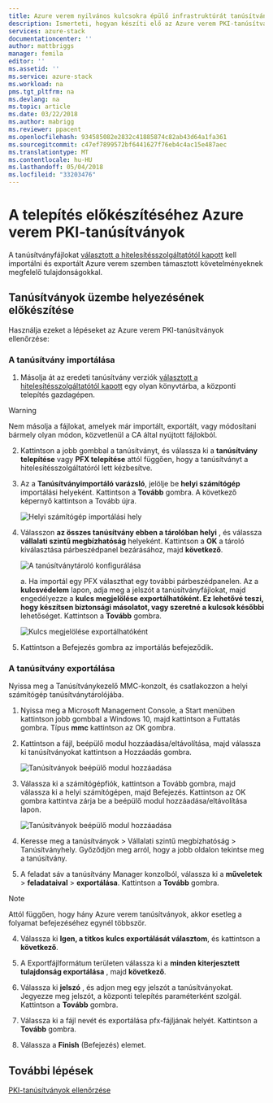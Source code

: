 ```yaml
---
title: Azure verem nyilvános kulcsokra épülő infrastruktúrát tanúsítványok integrált Azure verem rendszerek üzembe helyezésének előkészítése |} Microsoft Docs
description: Ismerteti, hogyan készíti elő az Azure verem PKI-tanúsítványok integrált Azure verem rendszerekhez.
services: azure-stack
documentationcenter: ''
author: mattbriggs
manager: femila
editor: ''
ms.assetid: ''
ms.service: azure-stack
ms.workload: na
pms.tgt_pltfrm: na
ms.devlang: na
ms.topic: article
ms.date: 03/22/2018
ms.author: mabrigg
ms.reviewer: ppacent
ms.openlocfilehash: 934585082e2832c41885874c82ab43d64a1fa361
ms.sourcegitcommit: c47ef7899572bf6441627f76eb4c4ac15e487aec
ms.translationtype: MT
ms.contentlocale: hu-HU
ms.lasthandoff: 05/04/2018
ms.locfileid: "33203476"
---
```

# <a name="prepare-azure-stack-pki-certificates-for-deployment"></a>A telepítés előkészítéséhez Azure verem PKI-tanúsítványok
A tanúsítványfájlokat [választott a hitelesítésszolgáltatótól kapott](azure-stack-get-pki-certs.md) kell importálni és exportált Azure verem szemben támasztott követelményeknek megfelelő tulajdonságokkal.


## <a name="prepare-certificates-for-deployment"></a>Tanúsítványok üzembe helyezésének előkészítése
Használja ezeket a lépéseket az Azure verem PKI-tanúsítványok ellenőrzése: 

### <a name="import-the-certificate"></a>A tanúsítvány importálása

1.  Másolja át az eredeti tanúsítvány verziók [választott a hitelesítésszolgáltatótól kapott](azure-stack-get-pki-certs.md) egy olyan könyvtárba, a központi telepítés gazdagépen. 
  > [!WARNING]
  > Nem másolja a fájlokat, amelyek már importált, exportált, vagy módosítani bármely olyan módon, közvetlenül a CA által nyújtott fájlokból.

2.  Kattintson a jobb gombbal a tanúsítványt, és válassza ki a **tanúsítvány telepítése** vagy **PFX telepítése** attól függően, hogy a tanúsítványt a hitelesítésszolgáltatóról lett kézbesítve.

3. Az a **Tanúsítványimportáló varázsló**, jelölje be **helyi számítógép** importálási helyeként. Kattintson a **Tovább** gombra. A következő képernyő kattintson a Tovább újra.

    ![Helyi számítógép importálási hely](.\media\prepare-pki-certs\1.png)

4.  Válasszon **az összes tanúsítvány ebben a tárolóban helyi** , és válassza **vállalati szintű megbízhatóság** helyeként. Kattintson a **OK** a tároló kiválasztása párbeszédpanel bezárásához, majd **következő**.

    ![A tanúsítványtároló konfigurálása](.\media\prepare-pki-certs\3.png)

    a. Ha importál egy PFX választhat egy további párbeszédpanelen. Az a **kulcsvédelem** lapon, adja meg a jelszót a tanúsítványfájlokat, majd engedélyezze a **kulcs megjelölése exportálhatóként. Ez lehetővé teszi, hogy készítsen biztonsági másolatot, vagy szeretné a kulcsok későbbi** lehetőséget. Kattintson a **Tovább** gombra.

    ![Kulcs megjelölése exportálhatóként](.\media\prepare-pki-certs\2.png)

5. Kattintson a Befejezés gombra az importálás befejeződik.

### <a name="export-the-certificate"></a>A tanúsítvány exportálása

Nyissa meg a Tanúsítványkezelő MMC-konzolt, és csatlakozzon a helyi számítógép tanúsítványtárolójába.

1. Nyissa meg a Microsoft Management Console, a Start menüben kattintson jobb gombbal a Windows 10, majd kattintson a Futtatás gombra. Típus **mmc** kattintson az OK gombra.

2. Kattintson a fájl, beépülő modul hozzáadása/eltávolítása, majd válassza ki tanúsítványokat kattintson a Hozzáadás gombra.

    ![Tanúsítványok beépülő modul hozzáadása](.\media\prepare-pki-certs\mmc-2.png)
 
3. Válassza ki a számítógépfiók, kattintson a Tovább gombra, majd válassza ki a helyi számítógépen, majd Befejezés. Kattintson az OK gombra kattintva zárja be a beépülő modul hozzáadása/eltávolítása lapon.

    ![Tanúsítványok beépülő modul hozzáadása](.\media\prepare-pki-certs\mmc-3.png)

4. Keresse meg a tanúsítványok > Vállalati szintű megbízhatóság > Tanúsítványhely. Győződjön meg arról, hogy a jobb oldalon tekintse meg a tanúsítvány.

5. A feladat sáv a tanúsítvány Manager konzolból, válassza ki a **műveletek** > **feladataival** > **exportálása**. Kattintson a **Tovább** gombra.

  > [!NOTE]
  > Attól függően, hogy hány Azure verem tanúsítványok, akkor esetleg a folyamat befejezéséhez egynél többször.

4. Válassza ki **Igen, a titkos kulcs exportálását választom**, és kattintson a **következő**.

5. A Exportfájlformátum területen válassza ki a **minden kiterjesztett tulajdonság exportálása** , majd **következő**.

6. Válassza ki **jelszó** , és adjon meg egy jelszót a tanúsítványokat. Jegyezze meg jelszót, a központi telepítés paraméterként szolgál. Kattintson a **Tovább** gombra.

7. Válassza ki a fájl nevét és exportálása pfx-fájljának helyét. Kattintson a **Tovább** gombra.

8. Válassza a **Finish** (Befejezés) elemet.

## <a name="next-steps"></a>További lépések
[PKI-tanúsítványok ellenőrzése](azure-stack-validate-pki-certs.md)